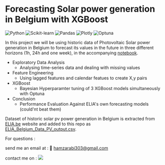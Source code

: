 # Forecasting Solar power generation in Belgium with XGBoost 
![Python](https://img.shields.io/badge/python-v3.7-blue) ![Scikit-learn](https://img.shields.io/badge/scikit--learn-0.22-orange) ![Pandas](https://img.shields.io/badge/Pandas-v1.1.5-brightgreen) ![Plotly](https://img.shields.io/badge/Plotly-v4.14-blueviolet) ![Optuna](https://img.shields.io/badge/Optuna-v2.7-f72acb)


In this project we will be using historic data of Photovoltaic Solar power generation in Belgium to forecast its values in the future in three different horizons (1h, 24h and one week), in the accompanying [notebook](forecasting_PV_power_generation_in_Belgium_with_XGBoost.ipynb). 

*   Exploratory Data Analysis
      * Analysing time-series data and dealing with missing values
*   Feature Engineering
      * Using lagged features and calendar featues to create X,y pairs  
*   XGBoost
      * Bayesian Hyperparamter tuning of 3 XGBoost models simultaneously with Optuna
*   Conclusion
      * Performance Evaluation Against ELIA's own forecasting models (could'nt beat them)

Dataset of historic solar pv power generation in Belgium is extracted from [ELIA.be](https://www.elia.be/en/grid-data/power-generation/solar-pv-power-generation-data) website and added to this repo as [ELIA_Belgium_Data_PV_output.csv](ELIA_Belgium_Data_PV_output.csv). 

For questions :

send me an email at : 📧 hamzarabi303@gmail.com 

contact me on : [<img src="https://img.shields.io/badge/linkedin-%230077B5.svg?&style=for-the-badge&logo=linkedin&logoColor=white" />](https://www.linkedin.com/in/hamza-rabi)  

